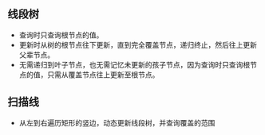 ## 线段树
- 查询时只查询根节点的值。
- 更新时从树的根节点往下更新，直到完全覆盖节点，递归终止，然后往上更新父辈节点。
- 无需递归到叶子节点，也无需记忆未更新的孩子节点，因为查询时只查询根节点的值，只需从覆盖节点往上更新至根节点。

## 扫描线
- 从左到右遍历矩形的竖边，动态更新线段树，并查询覆盖的范围